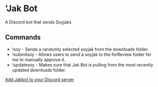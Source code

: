 # 'Jak Bot
A Discord bot that sends Soyjaks
## Commands
* !soy - Sends a randomly selected soyjak from the downloads folder.
* !submitsoy - Allows users to send a soyjak to the forReview folder for me to manually approve it.
* !updatesoy - Makes sure that Jak Bot is pulling from the most recently updated downloads folder.

<a href="https://discord.com/oauth2/authorize?client_id=1069137930578309131&permissions=40001215123008&scope=bot">Add Jakbot to your Discord server</a>